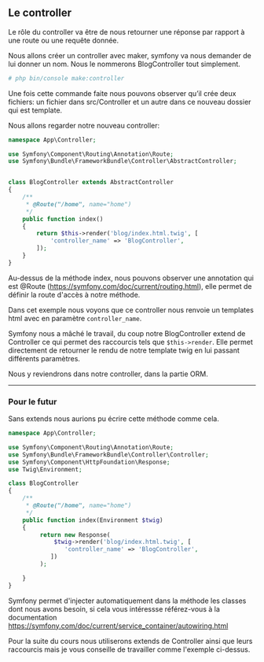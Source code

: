 ## Le controller

Le rôle du controller va être de nous retourner une réponse par rapport à une route ou une requête donnée.

Nous allons créer un controller avec maker, symfony va nous demander de lui donner un nom. Nous le nommerons BlogController tout simplement.

```bash
# php bin/console make:controller
```

Une fois cette commande faite nous pouvons observer qu’il crée deux fichiers: un fichier dans src/Controller et un autre dans ce nouveau dossier qui est template.

Nous allons regarder notre nouveau controller:

```php
namespace App\Controller;

use Symfony\Component\Routing\Annotation\Route;
use Symfony\Bundle\FrameworkBundle\Controller\AbstractController;


class BlogController extends AbstractController
{
    /**
     * @Route("/home", name="home")
     */
    public function index()
    {
        return $this->render('blog/index.html.twig', [
            'controller_name' => 'BlogController',
        ]);
    }
}
```

Au-dessus de la méthode index, nous pouvons observer une annotation qui est @Route (<https://symfony.com/doc/current/routing.html>), elle permet de définir la route d'accès à notre méthode. 

Dans cet exemple nous voyons que ce controller nous renvoie un templates html avec en paramètre ```controller_name```. 

Symfony nous a mâché le travail, du coup notre BlogController extend de Controller ce qui permet des raccourcis tels que `$this->render`. Elle permet directement de retourner le rendu de notre template twig en lui passant différents paramètres. 

Nous y reviendrons dans notre controller, dans la partie ORM.

---
### Pour le futur
Sans extends nous aurions pu écrire cette méthode comme cela.

```php
namespace App\Controller;

use Symfony\Component\Routing\Annotation\Route;
use Symfony\Bundle\FrameworkBundle\Controller\Controller;
use Symfony\Component\HttpFoundation\Response;
use Twig\Environment;

class BlogController
{
    /**
     * @Route("/home", name="home")
     */
    public function index(Environment $twig)
    {
    	 return new Response(
    	     $twig->render('blog/index.html.twig', [
                'controller_name' => 'BlogController',
            ])
    	 );

    }
}
```

Symfony permet d'injecter automatiquement dans la méthode les classes dont nous avons besoin, si cela vous intéressse référez-vous à la documentation <https://symfony.com/doc/current/service_container/autowiring.html> 

Pour la suite du cours nous utiliserons extends de Controller ainsi que leurs raccourcis mais je vous conseille de travailler comme l'exemple ci-dessus.